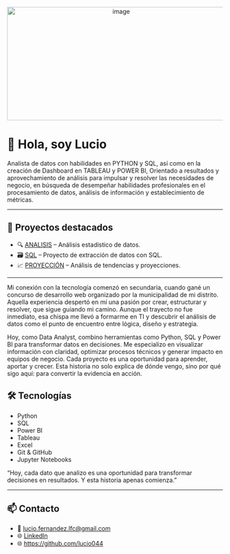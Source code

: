 <p align="center">
<img width="517" height="265" alt="image" src="https://github.com/user-attachments/assets/dec9f934-5743-4aea-8f65-a89eca102422" />
</p>

# 👋 Hola, soy Lucio 

Analista de datos con habilidades en PYTHON y SQL, así como en la creación de Dashboard en TABLEAU y POWER BI, Orientado a resultados y aprovechamiento de análisis para impulsar y resolver las necesidades de negocio, en búsqueda de desempeñar habilidades profesionales en el procesamiento de datos, análisis de información y establecimiento de métricas.


---

## 🚀 Proyectos destacados

- 🔍 [ANALISIS](https://github.com/lucio044/ANALISIS-ESTADISCO.git) – Análisis estadístico de datos.
- 🗃️ [SQL](https://github.com/lucio044/PROYECTO-DE-ESTRACCION-DE-DATOS-CON-SQL.git) – Proyecto de extracción de datos con SQL.
- 📈 [PROYECCIÓN](https://github.com/lucio044/PROYECTO-TENDENCIAS.git) – Análisis de tendencias y proyecciones.

---

Mi conexión con la tecnología comenzó en secundaria, cuando gané un concurso de desarrollo web organizado por la municipalidad de mi distrito. Aquella experiencia despertó en mí una pasión por crear, estructurar y resolver, que sigue guiando mi camino. Aunque el trayecto no fue inmediato, esa chispa me llevó a formarme en TI y descubrir el análisis de datos como el punto de encuentro entre lógica, diseño y estrategia.

Hoy, como Data Analyst, combino herramientas como Python, SQL y Power BI para transformar datos en decisiones. Me especializo en visualizar información con claridad, optimizar procesos técnicos y generar impacto en equipos de negocio. Cada proyecto es una oportunidad para aprender, aportar y crecer. Esta historia no solo explica de dónde vengo, sino por qué sigo aquí: para convertir la evidencia en acción.


## 🛠️ Tecnologías

- Python  
- SQL  
- Power BI  
- Tableau  
- Excel  
- Git & GitHub
- Jupyter Notebooks

“Hoy, cada dato que analizo es una oportunidad para transformar decisiones en resultados. Y esta historia apenas comienza.”

---

## 📫 Contacto

- 📧 lucio.fernandez.lfc@gmail.com  
- 🌐 [LinkedIn](https://www.linkedin.com/in/lucio-fernandez-chavez)
- 🌐 https://github.com/lucio044

